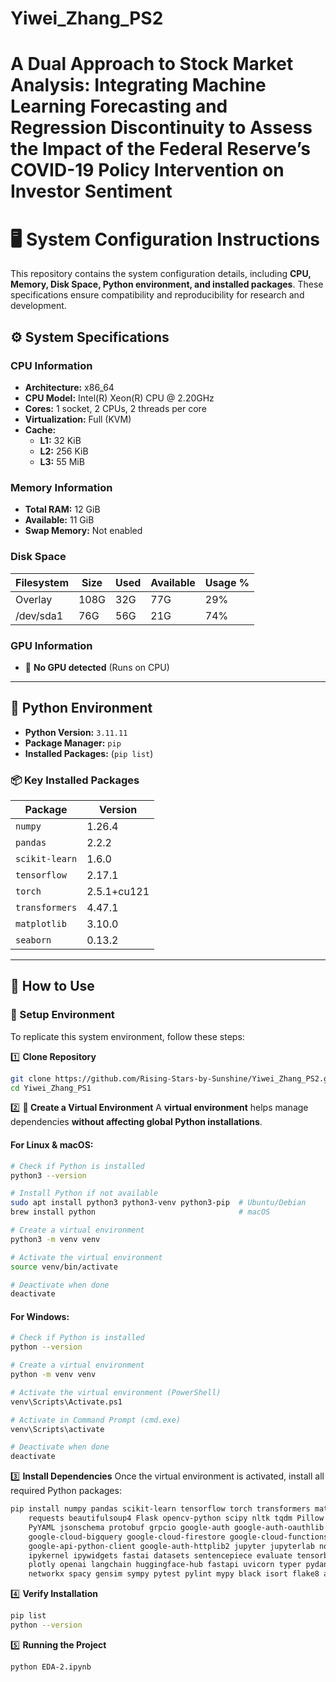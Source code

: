 # Yiwei_Zhang_PS2
# A Dual Approach to Stock Market Analysis: Integrating Machine Learning Forecasting and Regression Discontinuity to Assess the Impact of the Federal Reserve’s COVID-19 Policy Intervention on Investor Sentiment

# 🖥️ System Configuration Instructions

This repository contains the system configuration details, including **CPU, Memory, Disk Space, Python environment, and installed packages**. These specifications ensure compatibility and reproducibility for research and development.

## ⚙️ **System Specifications**
### **CPU Information**
- **Architecture:** x86_64
- **CPU Model:** Intel(R) Xeon(R) CPU @ 2.20GHz
- **Cores:** 1 socket, 2 CPUs, 2 threads per core
- **Virtualization:** Full (KVM)
- **Cache:**
  - **L1:** 32 KiB
  - **L2:** 256 KiB
  - **L3:** 55 MiB

### **Memory Information**
- **Total RAM:** 12 GiB
- **Available:** 11 GiB
- **Swap Memory:** Not enabled

### **Disk Space**
| Filesystem | Size | Used | Available | Usage % |
|------------|------|------|-----------|---------|
| Overlay    | 108G | 32G  | 77G       | 29%     |
| /dev/sda1  | 76G  | 56G  | 21G       | 74%     |

### **GPU Information**
- 🚫 **No GPU detected** (Runs on CPU)

---

## 🐍 **Python Environment**
- **Python Version:** `3.11.11`
- **Package Manager:** `pip`
- **Installed Packages:** (`pip list`)
  
### **📦 Key Installed Packages**
| Package | Version |
|---------|---------|
| `numpy` | 1.26.4 |
| `pandas` | 2.2.2 |
| `scikit-learn` | 1.6.0 |
| `tensorflow` | 2.17.1 |
| `torch` | 2.5.1+cu121 |
| `transformers` | 4.47.1 |
| `matplotlib` | 3.10.0 |
| `seaborn` | 0.13.2 |


---

## 🚀 **How to Use**
### **📌 Setup Environment**
To replicate this system environment, follow these steps:

1️⃣ **Clone Repository**  
```bash
git clone https://github.com/Rising-Stars-by-Sunshine/Yiwei_Zhang_PS2.git
cd Yiwei_Zhang_PS1
```
2️⃣ **📌 Create a Virtual Environment**
A **virtual environment** helps manage dependencies **without affecting global Python installations**.

#### **For Linux & macOS:**
```bash
# Check if Python is installed
python3 --version  

# Install Python if not available
sudo apt install python3 python3-venv python3-pip  # Ubuntu/Debian
brew install python                                # macOS

# Create a virtual environment
python3 -m venv venv  

# Activate the virtual environment
source venv/bin/activate  

# Deactivate when done
deactivate
```
#### **For Windows:**
```bash
# Check if Python is installed
python --version  

# Create a virtual environment
python -m venv venv  

# Activate the virtual environment (PowerShell)
venv\Scripts\Activate.ps1  

# Activate in Command Prompt (cmd.exe)
venv\Scripts\activate  

# Deactivate when done
deactivate
```
3️⃣ **Install Dependencies**
Once the virtual environment is activated, install all required Python packages:

```bash
pip install numpy pandas scikit-learn tensorflow torch transformers matplotlib seaborn \
    requests beautifulsoup4 Flask opencv-python scipy nltk tqdm Pillow \
    PyYAML jsonschema protobuf grpcio google-auth google-auth-oauthlib google-cloud-storage \
    google-cloud-bigquery google-cloud-firestore google-cloud-functions google-cloud-translate \
    google-api-python-client google-auth-httplib2 jupyter jupyterlab notebook ipython \
    ipykernel ipywidgets fastai datasets sentencepiece evaluate tensorboard xgboost \
    plotly openai langchain huggingface-hub fastapi uvicorn typer pydantic rich \
    networkx spacy gensim sympy pytest pylint mypy black isort flake8 autopep8
```
4️⃣ **Verify Installation**
```bash
pip list  
python --version
```
5️⃣ **Running the Project**
```bash
python EDA-2.ipynb
```
